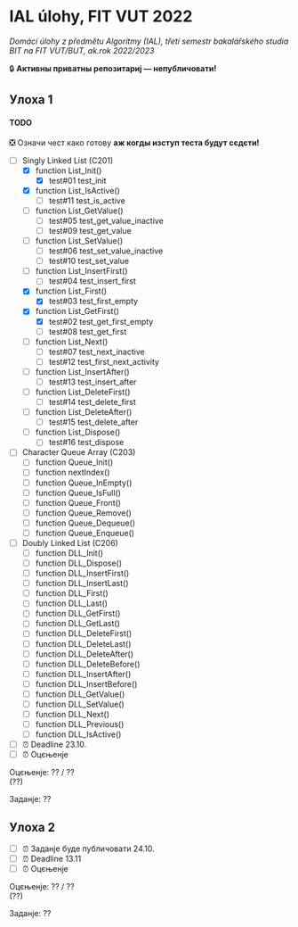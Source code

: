 # IAL úlohy, FIT VUT 2022

*Domácí úlohy z předmětu Algoritmy (IAL), třetí semestr bakalářského studia BIT na FIT VUT/BUT, ak.rok 2022/2023*

🔒 **Активны приватны репозитариј — непубличовати!**

## Улоха 1

#### TODO

❎ Означи чест како готову **аж когды изступ теста будут сєдєти!**

- [ ] Singly Linked List (C201)
  - [X] function List_Init()
    - [X] test#01 test_init
  - [X] function List_IsActive()
    - [ ] test#11 test_is_active
  - [ ] function List_GetValue()
    - [ ] test#05 test_get_value_inactive
    - [ ] test#09 test_get_value
  - [ ] function List_SetValue()
    - [ ] test#06 test_set_value_inactive
    - [ ] test#10 test_set_value
  - [ ] function List_InsertFirst()
    - [ ] test#04 test_insert_first
  - [X] function List_First()
    - [X] test#03 test_first_empty
  - [X] function List_GetFirst()
    - [X] test#02 test_get_first_empty
    - [ ] test#08 test_get_first
  - [ ] function List_Next()
    - [ ] test#07 test_next_inactive
    - [ ] test#12 test_first_next_activity
  - [ ] function List_InsertAfter()
    - [ ] test#13 test_insert_after
  - [ ] function List_DeleteFirst()
    - [ ] test#14 test_delete_first
  - [ ] function List_DeleteAfter()
    - [ ] test#15 test_delete_after
  - [ ] function List_Dispose()
    - [ ] test#16 test_dispose
- [ ] Character Queue Array (C203)
  - [ ] function Queue_Init()
  - [ ] function nextIndex()
  - [ ] function Queue_InEmpty()
  - [ ] function Queue_IsFull()
  - [ ] function Queue_Front()
  - [ ] function Queue_Remove()
  - [ ] function Queue_Dequeue()
  - [ ] function Queue_Enqueue()
- [ ] Doubly Linked List (C206)
  - [ ] function DLL_Init()
  - [ ] function DLL_Dispose()
  - [ ] function DLL_InsertFirst()
  - [ ] function DLL_InsertLast()
  - [ ] function DLL_First()
  - [ ] function DLL_Last()
  - [ ] function DLL_GetFirst()
  - [ ] function DLL_GetLast()
  - [ ] function DLL_DeleteFirst()
  - [ ] function DLL_DeleteLast()
  - [ ] function DLL_DeleteAfter()
  - [ ] function DLL_DeleteBefore()
  - [ ] function DLL_InsertAfter()
  - [ ] function DLL_InsertBefore()
  - [ ] function DLL_GetValue()
  - [ ] function DLL_SetValue()
  - [ ] function DLL_Next()
  - [ ] function DLL_Previous()
  - [ ] function DLL_IsActive()
- [ ] ⏰ Deadline 23.10.
- [ ] ⏰ Оцєњенје

Оцєњенје: ?? / ??<br>(??)

Заданје: ??

## Улоха 2

- [ ] ⏰ Заданје буде публичовати 24.10.
- [ ] ⏰ Deadline 13.11
- [ ] ⏰ Оцєњенје

Оцєњенје: ?? / ??<br>(??)

Заданје: ??
